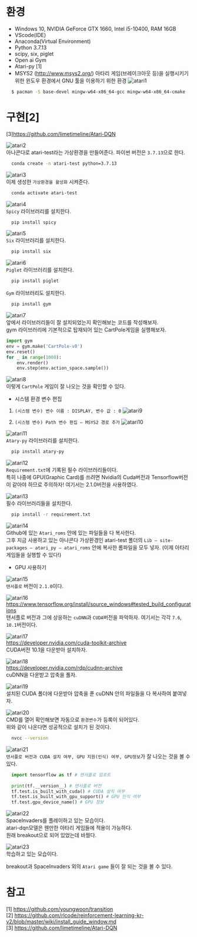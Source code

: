# 환경
- Windows 10, NVIDIA GeForce GTX 1660, Intel i5-10400, RAM 16GB
- VScode(IDE)
-	Anaconda(Virtual Environment)
-	Python 3.7.13
- scipy, six, piglet
-	Open ai Gym
-	Atari-py [1]
-	MSYS2 (<http://www.msys2.org/>)
	아타리 게임(브레이크아웃 등)을 실행시키기 위한 윈도우 환경에서 GNU 툴을 이용하기 위한 환경
![atari1](images/atari1.png)
```bash
  $ pacman -S base-devel mingw-w64-x86_64-gcc mingw-w64-x86_64-cmake
```

   
# 구현[2]
[3]<https://github.com/limetimeline/Atari-DQN>

![atari2](images/atari2.png)   
아나콘다로 atari-test라는 가상환경을 만들어준다. 파이썬 버전은 ``3.7.13``으로 한다.   

```bash
  conda create -n atari-test python=3.7.13
```   

![atari3](images/atari3.png)   
이제 생성한 ``가상환경을 활성화`` 시켜준다.   

```bash
  conda activate atari-test
```

![atari4](images/atari4.png)   
``Spicy`` 라이브러리를 설치한다.   

```bash
  pip install spicy
```

![atari5](images/atari5.png)   
``Six`` 라이브러리를 설치한다.   

```bash
  pip install six
```

![atari6](images/atari6.png)   
``Piglet`` 라이브러리를 설치한다.   

```bash
  pip install piglet
```
   
``Gym`` 라이브러리도 설치한다.  

```bash
  pip install gym
```
   
![atari7](images/atari7.png)  
앞에서 라이브러리들이 잘 설치되었는지 확인해보는 코드를 작성해보자.   
gym 라이브러리에 기본적으로 탑재되어 있는 CartPole게임을 실행해보자.   

```python
import gym
env = gym.make('CartPole-v0')
env.reset()
for _ in range(1000):
    env.render()
    env.step(env.action_space.sample())
```

![atari8](images/atari8.png)   
이렇게 ``CartPole`` 게임이 잘 나오는 것을 확인할 수 있다.
   

- 시스템 환경 변수 편집

1.	``(시스템 변수) 변수 이름 : DISPLAY, 변수 값 : 0``
![atari9](images/atari9.png)
 
2.	``(시스템 변수) Path 변수 편집 – MSYS2 경로 추가``
![atari10](images/atari10.png)
 

![atari11](images/atari11.png)   
``Atary-py`` 라이브러리를 설치한다.   

```bash
  pip install atary-py
```   

![atari12](images/atari12.png)   
``Requirement.txt``에 기록된 필수 라이브러리들이다.   
특히 나중에 GPU(Graphic Card)를 쓰려면 Nvidia의 Cuda버전과 Tensorflow버전이 같아야 하므로 주의하자! 여기서는 2.1.0버전을 사용하였다.   

![atari13](images/atari13.png)   
필수 라이브러리들을 설치한다.   

```bash
  pip install -r requirement.txt
```   

![atari14](images/atari14.png)    
Github에 있는 ``Atari_roms`` 안에 있는 파일들을 다 복사한다.   
그후 지금 사용하고 있는 아나콘다 가상환경인 atari-test 폴더의 ``Lib – site-packages – atari_py – atari_roms`` 안에 복사한 롬파일을 모두 넣자. (이제 아타리 게임들을 실행할 수 있다!)
   
- GPU 사용하기

![atari15](images/atari15.png)   
``텐서플로`` 버전이 ``2.1.0``이다.

![atari16](images/atari16.png)   
<https://www.tensorflow.org/install/source_windows#tested_build_configurations>   
텐서플로 버전과 그에 상응하는 ``cuDNN``과 ``CUDA``버전을 파악하자. 여기서는 각각 ``7.6``, ``10.1``버전이다.

![atari17](images/atari17.png)   
<https://developer.nvidia.com/cuda-toolkit-archive>   
 CUDA버전 10.1을 다운받아 설치하자.

![atari18](images/atari18.png)   
<https://developer.nvidia.com/rdp/cudnn-archive>   
cuDNN을 다운받고 압축을 풀자.

![atari19](images/atari19.png)   
설치된 CUDA 폴더에 다운받아 압축을 푼 cuDNN 안의 파일들을 다 복사하여 붙여넣자.

![atari20](images/atari20.png)   
CMD를 열어 확인해보면 자동으로 ``환경변수``가 등록이 되어있다.   
위와 같이 나온다면 성공적으로 설치가 된 것이다.

```bash
  nvcc --version
```
   

![atari21](images/atari21.png)   
``텐서플로 버전과 CUDA 설치 여부, GPU 지원(인식) 여부, GPU정보``가 잘 나오는 것을 볼 수 있다.   

```python
  import tensorflow as tf # 텐서플로 임포트
  
  print(tf.__version__) # 텐서플로 버전
  tf.test.is_built_with_cuda() # CUDA 설치 여부
  tf.test.is_built_with_gpu_support() # GPU 인식 여부
  tf.test.gpu_device_name() # GPU 정보
```   

![atari22](images/atari22.png)   
SpaceInvaders를 플레이하고 있는 모습이다.   
atari-dqn모델은 웬만한 아타리 게임들에 적용이 가능하다.   
원래 breakout으로 되어 있었는데 바꿨다.

![atari23](images/atari23.png)   
학습하고 있는 모습이다.
   
breakout과 SpaceInvaders 외의 ``Atari game`` 들이 잘 되는 것을 볼 수 있다.
   
# 참고  
[1] <https://github.com/youngwoon/transition>  
[2] <https://github.com/rlcode/reinforcement-learning-kr-v2/blob/master/wiki/install_guide_window.md>  
[3] <https://github.com/limetimeline/Atari-DQN>





